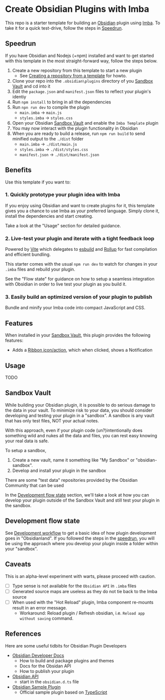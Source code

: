# Create Obsidian Plugins with Imba

This repo is a starter template for building an [Obsidian](https://obsidian.md) plugin using [Imba](https://imba.io).
To take it for a quick test-drive, follow the steps in [Speedrun](#speedrun).

## Speedrun
If you have Obsidian and Nodejs (+npm) installed and want to get started with this template in the most straight-forward way, follow the steps below.

1. Create a new repository from this template to start a new plugin
    - See [Creating a repository from a template](https://docs.github.com/en/repositories/creating-and-managing-repositories/creating-a-repository-from-a-template) for howto.
2. Clone your repo into the `.obsidian\plugins` directory of you [Sandbox Vault](#sandbox-vault) and cd into it
3. Edit the `package.json` and `manifest.json` files to reflect your plugin's identiy
3. Run `npm install` to bring in all the dependencies
4. Run `npn run dev` to compile the plugin
    - `main.imba` -> `main.js`
    -  `styles.imba` -> `styles.css`
5. Open your Obsidian [Sandbox Vault](#sandbox-vault) and enable the `Imba Template` plugin
6. You may now interact with the plugin functionality in Obsidian
7. When you are ready to build a release, run `npm run build` to send minified output to the `./dist` folder
    - `main.imba` -> `./dist/main.js`
    - `styles.imba` -> `./dist/styles.css`
    - `manifest.json` -> `./dist/manifest.json`

## Benefits
Use this template if you want to:

### 1. Quickly prototype your plugin idea with Imba
If you enjoy using Obsidian and want to create plugins for it, this template gives you a chance to use Imba as your preferred language. Simply clone it, install the dependencies and start creating. 

Take a look at the "Usage" section for detailed guidance.

### 2. Live-test your plugin and iterate with a tight feedback loop
Powered by [Vite](https://vitejs.dev/) which delegates to [esbuild](https://esbuild.github.io/) and [Rollup](https://rollupjs.org/) for fast compilation and efficient bundling.

This starter comes with the usual `npm run dev` to watch for changes in your `.imba` files and rebuild your plugin.

See the "Flow state" for guidance on how to setup a seamless integration with Obsidian in order to live test your plugin as you build it.

### 3. Easily build an optimized version of your plugin to publish 
Bundle and minify your Imba code into compact JavaScript and CSS.

## Features
When installed in your [Sandbox Vault](#sandbox-vault), this plugin provides the following features:
- Adds a [Ribbon icon/action](https://docs.obsidian.md/Plugins/User+interface/Ribbon+actions), which when clicked, shows a Notification


## Usage
TODO

## Sandbox Vault
While building your Obsidian plugin, it is possible to do serious damage to the data in your vault. To minimize risk to your data, you should consider developing and testing your plugin in a "sandbox". A sandbox is any vault that has only test files, NOT your actual notes. 

With this approach, even if your plugin code (un?)intentionally does something wild and nukes all the data and files, you can rest easy knowing your real data is safe.

To setup a sandbox, 
1. Create a new vault, name it something like "My Sandbox" or "obsidian-sandbox". 
2. Develop and install your plugin in the sandbox

There are some "test data" repositories provided by the Obsidian Community that can be used 

In the [Development flow state](#development-flow-state) section, we'll take a look at how you can develop your plugin outside of the Sandbox Vault and still test your plugin in the sandbox.

## Development flow state
See [Development workflow](https://docs.obsidian.md/Plugins/Getting+started/Development+workflow) to get a basic idea of how plugin development goes in "Obsidianland". If you followed the steps in the [speedrun](#speedrun), you will be using the approach where you develop your plugin inside a folder within your "sandbox".

## Caveats
This is an alpha-level experiment with warts, please proceed with caution.

- [ ] Type sense is not available for the `Obsidian API` in `.imba` files
- [ ] Generated source maps are useless as they do not tie back to the Imba source
- [ ] When used with the "Hot Reload" plugin, Imba component re-mounts result in an error message. 
    - Workaround: Reload plugin / Refresh obsidian, i.e. `Reload app without saving` command.

## References
Here are some useful tidbits for Obsidian Plugin Developers

- [Obsidian Developer Docs](https://docs.obsidian.md)
    - How to build and package plugins and themes
    - Docs for the Obsidan API
    - How to publish your plugin
- [Obsidian API](https://github.com/obsidianmd/obsidian-api)
    - start in the `obsidian.d.ts` file
- [Obsidian Sample Plugin](https://github.com/obsidianmd/obsidian-sample-plugin)
    - Official sample plugin based on [TypeScript](https://www.typescriptlang.org/)
    
